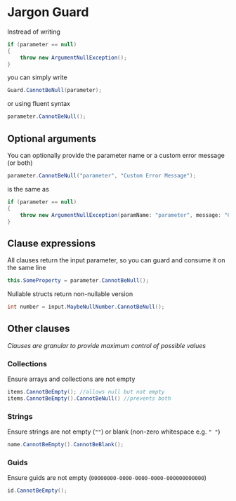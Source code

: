 # Jargon Guard

Instread of writing
```csharp
if (parameter == null)
{
    throw new ArgumentNullException();
}
```
you can simply write
```csharp
Guard.CannotBeNull(parameter);
```
or using fluent syntax
```csharp
parameter.CannotBeNull();
```

## Optional arguments
You can optionally provide the parameter name or a custom error message (or both)
```csharp
parameter.CannotBeNull("parameter", "Custom Error Message");
```
is the same as
```csharp
if (parameter == null)
{
    throw new ArgumentNullException(paramName: "parameter", message: "Custom Error Message");
}
```

## Clause expressions
All clauses return the input parameter, so you can guard and consume it on the same line
```csharp
this.SomeProperty = parameter.CannotBeNull();
```
Nullable structs return non-nullable version
```csharp
int number = input.MaybeNullNumber.CannotBeNull();
```

## Other clauses
*Clauses are granular to provide maximum control of possible values*

### Collections
Ensure arrays and collections are not empty
```csharp
items.CannotBeEmpty(); //allows null but not empty
items.CannotBeEmpty().CannotBeNull() //prevents both
```
### Strings
Ensure strings are not empty (`""`) or blank (non-zero whitespace e.g. `" "`)
```csharp
name.CannotBeEmpty().CannotBeBlank();
```

### Guids
Ensure guids are not empty (`00000000-0000-0000-0000-000000000000`)
```csharp
id.CannotBeEmpty();
```